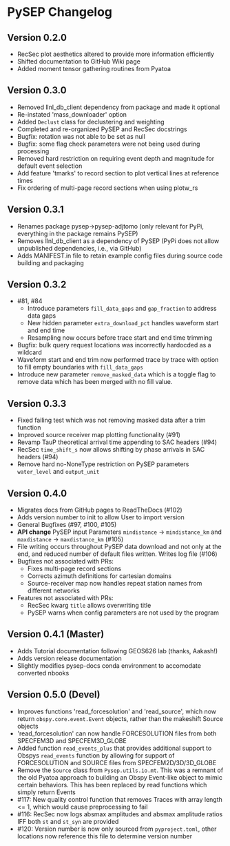 # PySEP Changelog

## Version 0.2.0 

- RecSec plot aesthetics altered to provide more information efficiently  
- Shifted documentation to GitHub Wiki page
- Added moment tensor gathering routines from Pyatoa

## Version 0.3.0 

- Removed llnl_db_client dependency from package and made it optional 
- Re-instated 'mass_downloader' option 
- Added `Declust` class for declustering and weighting
- Completed and re-organized PySEP and RecSec docstrings 
- Bugfix: rotation was not able to be set as null 
- Bugfix: some flag check parameters were not being used during processing
- Removed hard restriction on requiring event depth and magnitude for default event selection
- Add feature 'tmarks' to record section to plot vertical lines at reference times
- Fix ordering of multi-page record sections when using plotw_rs 

## Version 0.3.1 

- Renames package pysep->pysep-adjtomo (only relevant for PyPi, everything in the package remains PySEP)
- Removes llnl_db_client as a dependency of PySEP (PyPi does not allow unpublished dependencies, i.e., via GitHub)
- Adds MANIFEST.in file to retain example config files during source code building and packaging


## Version 0.3.2 

- \#81, \#84
	- Introduce parameters `fill_data_gaps` and `gap_fraction` to address data gaps
	- New hidden parameter `extra_download_pct` handles waveform start and end time 
	- Resampling now occurs before trace start and end time trimming
- Bugfix: bulk query request locations was incorrectly hardocded as a wildcard
- Waveform start and end trim now performed trace by trace with option to fill
  empty boundaries with `fill_data_gaps`
- Introduce new parameter `remove_masked_data` which is a toggle flag to remove
  data which has been merged with no fill value. 

## Version 0.3.3 

- Fixed failing test which was not removing masked data after a trim function
- Improved source receiver map plotting functionality (#91)
- Revamp TauP theoretical arrival time appending to SAC headers (#94)
- RecSec `time_shift_s` now allows shifting by phase arrivals in SAC headers (#94)
- Remove hard no-NoneType restriction on PySEP parameters `water_level` and `output_unit`


## Version 0.4.0 

- Migrates docs from GitHub pages to ReadTheDocs (#102)
- Adds version number to init to allow User to import version
- General Bugfixes (#97, #100, #105)
- **API change** PySEP input Parameters `mindistance` -> `mindistance_km` and 
  `maxdistance` -> `maxdistance_km` (#105)
- File writing occurs throughout PySEP data download and not only at the end,
  and reduced number of default files written. Writes log file (#106)
- Bugfixes not associated with PRs:
  - Fixes multi-page record sections
  - Corrects azimuth definitions for cartesian domains
  - Source-receiver map now handles repeat station names from different networks
- Features not associated with PRs:
  - RecSec kwarg `title` allows overwriting title
  - PySEP warns when config parameters are not used by the program


## Version 0.4.1 (Master)
- Adds Tutorial documentation following GEOS626 lab (thanks, Aakash!)
- Adds version release documentation
- Slightly modifies pysep-docs conda environment to accomodate converted nbooks

## Version 0.5.0 (Devel)
- Improves functions 'read_forcesolution' and 'read_source', which now return
  `obspy.core.event.Event` objects, rather than the makeshift Source objects 
- 'read_forcesolution' can now handle FORCESOLUTION files from both SPECFEM3D
  and SPECFEM3D_GLOBE
- Added function `read_events_plus` that provides additional support to 
  Obspys `read_events` function by allowing for support of FORCESOLUTION and
  SOURCE files from SPECFEM2D/3D/3D_GLOBE
- Remove the `Source` class from `Pysep.utils.io.mt`. This was a remnant of the
  old Pyatoa approach to building an Obspy Event-like object to mimic certain
  behaviors. This has been replaced by read functions which simply return Events
- #117: New quality control function that removes Traces with array length <= 1,
  which would cause preprocessing to fail
- #116: RecSec now logs absmax amplitudes and absmax amplitude ratios IFF both
  `st` and `st_syn` are provided
- #120: Version number is now only sourced from `pyproject.toml`, other 
  locations now reference this file to determine version number
